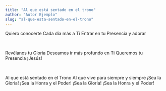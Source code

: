 ```yaml
---
title: "Al que está sentado en el trono"
author: "Autor Ejemplo"
slug: "al-que-esta-sentado-en-el-trono"
---
```


Quiero conocerte
Cada día más a Ti
Entrar en tu Presencia y adorar

<br/>

Revélanos tu Gloria
Deseamos ir más profundo en Ti
Queremos tu Presencia
¡Jesús!

<br/>

Al que está sentado en el Trono
Al que vive para siempre y siempre
¡Sea la Gloria!
¡Sea la Honra y el Poder!
¡Sea la Gloria!
¡Sea la Honra y el Poder!
